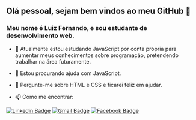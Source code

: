 ## Olá pessoal, sejam bem vindos ao meu GitHub 👋

### Meu nome é Luiz Fernando, e sou estudante de desenvolvimento web.

- 🌱 Atualmente estou estudando JavaScript por conta própria para aumentar meus conhecimentos sobre programação, pretendendo trabalhar na área futuramente.

- 🤔 Estou procurando ajuda com JavaScript.
 
- 💬 Pergunte-me sobre HTML e CSS e ficarei feliz em ajudar. 

- 📫 Como me encontrar:
 
[![Linkedin Badge](https://img.shields.io/badge/-Luiz%20Fernando-6655cc?style=flat-square&logo=Linkedin&logoColor=white&link=https://www.linkedin.com/in/luiz-fernando-68481a192/)](https://www.linkedin.com/in/luiz-fernando-68481a192/) [![Gmail Badge](https://img.shields.io/badge/-luizfernandolol15@gmail.com-6655cc?style=flat-square&logo=Gmail&logoColor=white&link=mailto:luizfernandolol15@gmail.com)](mailto:luizfernandolol15@gmail.com) [![Facebook Badge](https://img.shields.io/badge/-Luiz%20Fernando-6655cc?style=flat-square&logo=Facebook&logoColor=white&link=https://www.facebook.com/profile.php?id=100003831432325)](https://www.facebook.com/profile.php?id=100003831432325)

<!--
**luizfernando15/luizfernando15** is a ✨ _special_ ✨ repository because its `README.md` (this file) appears on your GitHub profile.

Here are some ideas to get you started:

- 🔭 I’m currently working on ...
- 🌱 I’m currently learning ...
- 👯 I’m looking to collaborate on ...
- 🤔 I’m looking for help with ...
- 💬 Ask me about ...
- 📫 How to reach me: ...
- 😄 Pronouns: ...
- ⚡ Fun fact: ...
-->
